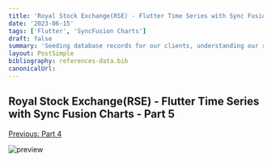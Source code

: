 ```yaml
---
title: 'Royal Stock Exchange(RSE) - Flutter Time Series with Sync Fusion Charts - Part 5'
date: '2023-06-15'
tags: ['Flutter', 'SyncFusion Charts']
draft: false
summary: 'Seeding database records for our clients, understanding our records data types, and validating/designing relationships between resources.'
layout: PostSimple
bibliography: references-data.bib
canonicalUrl:
---
```


## Royal Stock Exchange(RSE) - Flutter Time Series with Sync Fusion Charts - Part 5

[Previous: Part 4](https://loi-tran-blog.netlify.app/blog/rse%20pt%204%20-%20scaling)

![preview](https://s11.gifyu.com/images/SQLgu.gif)
